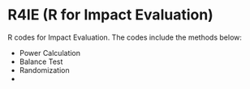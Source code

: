 # R4IE (R for Impact Evaluation)
R codes for Impact Evaluation. The codes include the methods below:

-  Power Calculation
-  Balance Test
-  Randomization
-  

